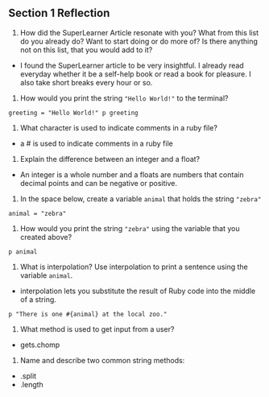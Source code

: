## Section 1 Reflection

1. How did the SuperLearner Article resonate with you? What from this list do you already do? Want to start doing or do more of? Is there anything not on this list, that you would add to it?

  * I found the SuperLearner article to be very insightful. I already read everyday whether it be a self-help book or read a book for pleasure. I also take short breaks every hour or so.

1. How would you print the string `"Hello World!"` to the terminal?

` greeting = "Hello World!"
  p greeting 
`

1. What character is used to indicate comments in a ruby file?

* a # is used to indicate comments in a ruby file

1. Explain the difference between an integer and a float?

  * An integer is a whole number and a floats are numbers that contain decimal points and can be negative or positive.

1. In the space below, create a variable `animal` that holds the string `"zebra"`

` animal = "zebra"
`

1. How would you print the string `"zebra"` using the variable that you created above?

` p animal
`

1. What is interpolation? Use interpolation to print a sentence using the variable `animal`.

  * interpolation lets you substitute the result of Ruby code into the middle of a string. 

` p "There is one #{animal} at the local zoo."
`

1. What method is used to get input from a user?

  * gets.chomp


1. Name and describe two common string methods:

  * .split
  * .length

